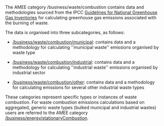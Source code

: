 The AMEE category /business/waste/combustion contains data and
methodologies sourced from the IPCC [Guidelines for National Greenhouse
Gas
Inventories](http://www.ipcc-nggip.iges.or.jp/public/2006gl/pdf/5_Volume5/V5_5_Ch5_IOB.pdf)
for calculating greenhouse gas emissions associated with the burning of
waste.

The data is organised into three subcategories, as follows:

  - [/business/waste/combustion/municipal](Municipal_waste_combustion):
    contains data and a methodology for calculating ''municipal waste''
    emissions organised by waste type

<!-- end list -->

  - [/business/waste/combustion/industrial](Industrial_waste_combustion):
    contains data and a methodology for calculating ''industrial waste''
    emissions organised by industrial sector

<!-- end list -->

  - [/business/waste/combustion/other](Other_waste_combustion): contains
    data and a methodology for calculating emissions for several other
    industrial waste types

These categories represent specific types or instances of waste
combustion. For waste combustion emissions calculations based on
aggregated, generic waste types (bulked municipal and industrial wastes)
users are referred to the AMEE category
[/business/energy/stationaryCombustion](Stationary_Combustion).
